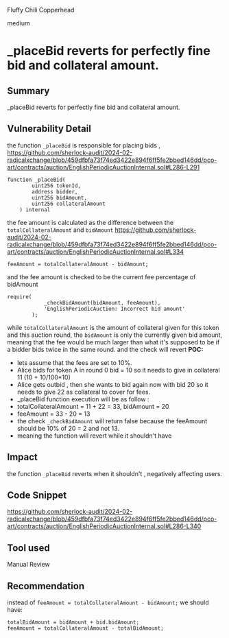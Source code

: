 Fluffy Chili Copperhead

medium

# _placeBid reverts for perfectly fine bid and collateral amount.

## Summary
_placeBid reverts for perfectly fine bid and collateral amount.
## Vulnerability Detail
the function `_placeBid` is responsible for placing bids ,
https://github.com/sherlock-audit/2024-02-radicalxchange/blob/459dfbfa73f74ed3422e894f6ff5fe2bbed146dd/pco-art/contracts/auction/EnglishPeriodicAuctionInternal.sol#L286-L291
```solidity=286
function _placeBid(
        uint256 tokenId,
        address bidder,
        uint256 bidAmount,
        uint256 collateralAmount
    ) internal
```
the fee amount is calculated as the difference between the `totalCollateralAmount` and `bidAmount`
https://github.com/sherlock-audit/2024-02-radicalxchange/blob/459dfbfa73f74ed3422e894f6ff5fe2bbed146dd/pco-art/contracts/auction/EnglishPeriodicAuctionInternal.sol#L334
```solidity=334
feeAmount = totalCollateralAmount - bidAmount;
```
and the fee amount is checked to be the current fee percentage of bidAmount
```solidity=337
require(
            _checkBidAmount(bidAmount, feeAmount),
            'EnglishPeriodicAuction: Incorrect bid amount'
        );
```
while `totalCollateralAmount` is the amount of collateral given for this token and this auction round, the `bidAmount` is only the currently given bid amount, meaning that the fee would be much larger than what it's supposed to be if a bidder bids twice in the same round. and the check will revert
**POC:**
- lets assume that the fees are set to 10%.
- Alice bids for token A in round 0 bid = 10 so it needs to give in collateral 11 (10 + 10/100*10)
- Alice gets outbid , then she wants to bid again now with bid 20 so it needs to give 22 as collateral to cover for fees.
-  _placeBid function execution will be as follow :
-  totalCollateralAmount = 11 + 22 = 33, bidAmount = 20
-  feeAmount = 33 - 20 = 13
-  the check `_checkBidAmount` will return false because the feeAmount should be 10% of 20 = 2 and not 13.
- meaning the function will revert while it shouldn't have
## Impact
the function `_placeBid` reverts when it shouldn't , negatively affecting users.
## Code Snippet
https://github.com/sherlock-audit/2024-02-radicalxchange/blob/459dfbfa73f74ed3422e894f6ff5fe2bbed146dd/pco-art/contracts/auction/EnglishPeriodicAuctionInternal.sol#L286-L340
## Tool used
Manual Review
## Recommendation
instead of `feeAmount = totalCollateralAmount - bidAmount;` we should have:
```solidity
totalBidAmount = bidAmount + bid.bidAmount;
feeAmount = totalCollateralAmount - totalBidAmount;
```